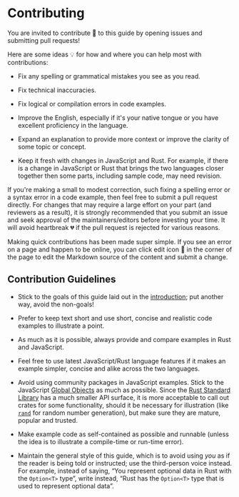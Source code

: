 # Contributing

You are invited to contribute 💖 to this guide by opening issues and
submitting pull requests!

Here are some ideas 💡 for how and where you can help most with
contributions:

- Fix any spelling or grammatical mistakes you see as you read.

- Fix technical inaccuracies.

- Fix logical or compilation errors in code examples.

- Improve the English, especially if it's your native tongue or you have
  excellent proficiency in the language.

- Expand an explanation to provide more context or improve the clarity of some
  topic or concept.

- Keep it fresh with changes in JavaScript and Rust. For example, if there is a
  change in JavaScript or Rust that brings the two languages closer together then some
  parts, including sample code, may need revision.

If you're making a small to modest correction, such fixing a spelling error or
a syntax error in a code example, then feel free to submit a pull request
directly. For changes that may require a large effort on your part (and
reviewers as a result), it is strongly recommended that you submit an issue
and seek approval of the maintainers/editors before investing your time. It
will avoid heartbreak 💔 if the pull request is rejected for various reasons.

Making quick contributions has been made super simple. If you see an error on
a page and happen to be online, you can click edit icon 📝 in the corner of
the page to edit the Markdown source of the content and submit a change.

## Contribution Guidelines

- Stick to the goals of this guide laid out in the [introduction]; put another
  way, avoid the non-goals!

- Prefer to keep text short and use short, concise and realistic code examples
  to illustrate a point.

- As much as it is possible, always provide and compare examples in Rust and
  JavaScript.

- Feel free to use latest JavaScript/Rust language features if it makes an example
  simpler, concise and alike across the two languages.

- Avoid using community packages in JavaScript examples. Stick to the JavaScript [Global Objects] as much as possible. Since the [Rust Standard Library] has a much
  smaller API surface, it is more acceptable to call out crates for some
  functionality, should it be necessary for illustration (like [`rand`][rand]
  for random number generation), but make sure they are mature, popular and
  trusted.

- Make example code as self-contained as possible and runnable (unless the
  idea is to illustrate a compile-time or run-time error).

- Maintain the general style of this guide, which is to avoid using _you_ as
  if the reader is being told or instructed; use the third-person voice
  instead. For example, instead of saying, &ldquo;You represent optional data
  in Rust with the `Option<T>` type&rdquo;, write instead, &ldquo;Rust has the
  `Option<T>` type that is used to represent optional data&rdquo;.

  [introduction]: introduction.md
  [Global Objects]: https://developer.mozilla.org/en-US/docs/Web/JavaScript/Reference/Global_Objects
  [Rust Standard Library]: https://doc.rust-lang.org/std/
  [rand]: https://docs.rs/rand/latest/rand/
